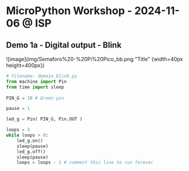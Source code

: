 # MicroPython Workshop - 2024-11-06 @ ISP


## Demo 1a - Digital output - Blink

![image](img/Semaforo%20-%20Pi%20Pico_bb.png "Title" {width=40px height=400px})


```Python
# filename: demo1a_blink.py
from machine import Pin
from time import sleep
 
PIN_G = 10 # Green pin

pause = 1

led_g = Pin( PIN_G, Pin.OUT ) 

loops = 3
while loops > 0:
    led_g.on()
    sleep(pause)
    led_g.off()
    sleep(pause)
    loops = loops - 1 # comment this line to run forever
```
